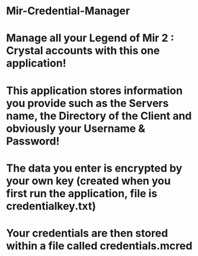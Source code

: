 # Mir-Credential-Manager

# Manage all your Legend of Mir 2 : Crystal accounts with this one application!

# This application stores information you provide such as the Servers name, the Directory of the Client and obviously your Username & Password!

# The data you enter is encrypted by your own key (created when you first run the application, file is credentialkey.txt)

# Your credentials are then stored within a file called credentials.mcred
